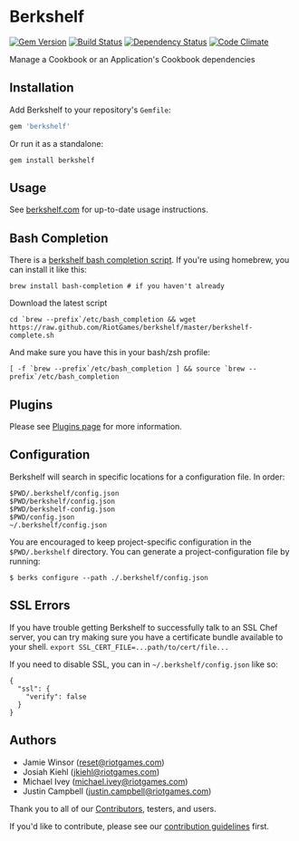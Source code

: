 Berkshelf
=========
[![Gem Version](https://badge.fury.io/rb/berkshelf.png)](http://badge.fury.io/rb/berkshelf)
[![Build Status](https://travis-ci.org/RiotGames/berkshelf.png?branch=master)](https://travis-ci.org/RiotGames/berkshelf)
[![Dependency Status](https://gemnasium.com/RiotGames/berkshelf.png)](https://gemnasium.com/RiotGames/berkshelf)
[![Code Climate](https://codeclimate.com/github/RiotGames/berkshelf.png)](https://codeclimate.com/github/RiotGames/berkshelf)

Manage a Cookbook or an Application's Cookbook dependencies

Installation
------------
Add Berkshelf to your repository's `Gemfile`:

```ruby
gem 'berkshelf'
```

Or run it as a standalone:

    gem install berkshelf

Usage
-----
See [berkshelf.com](http://berkshelf.com) for up-to-date usage instructions.

Bash Completion
---------------
There is a [berkshelf bash completion script](https://raw.github.com/RiotGames/berkshelf/master/berkshelf-complete.sh). If you're using homebrew, you can install it like this:

    brew install bash-completion # if you haven't already

Download the latest script

    cd `brew --prefix`/etc/bash_completion && wget https://raw.github.com/RiotGames/berkshelf/master/berkshelf-complete.sh

And make sure you have this in your bash/zsh profile:

    [ -f `brew --prefix`/etc/bash_completion ] && source `brew --prefix`/etc/bash_completion

Plugins
-------
Please see [Plugins page](https://github.com/RiotGames/berkshelf/blob/master/PLUGINS.md) for more information.

Configuration
-------------
Berkshelf will search in specific locations for a configuration file. In order:

```text
$PWD/.berkshelf/config.json
$PWD/berkshelf/config.json
$PWD/berkshelf-config.json
$PWD/config.json
~/.berkshelf/config.json
```

You are encouraged to keep project-specific configuration in the `$PWD/.berkshelf` directory. You can generate a project-configuration file by running:

    $ berks configure --path ./.berkshelf/config.json

SSL Errors
----------

If you have trouble getting Berkshelf to successfully talk to an SSL Chef server, you can try making sure you
have a certificate bundle available to your shell. `export SSL_CERT_FILE=...path/to/cert/file...`

If you need to disable SSL, you can in `~/.berkshelf/config.json` like so:

```
{
  "ssl": {
    "verify": false
  }
}
```

Authors
-------
- Jamie Winsor (<reset@riotgames.com>)
- Josiah Kiehl (<jkiehl@riotgames.com>)
- Michael Ivey (<michael.ivey@riotgames.com>)
- Justin Campbell (<justin.campbell@riotgames.com>)

Thank you to all of our [Contributors](https://github.com/RiotGames/berkshelf/graphs/contributors), testers, and users.

If you'd like to contribute, please see our [contribution guidelines](https://github.com/RiotGames/berkshelf/blob/master/CONTRIBUTING.md) first.
